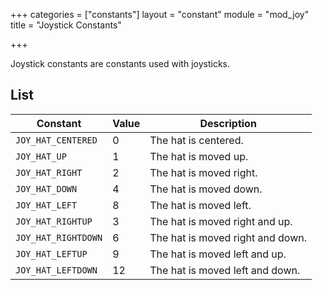 +++
categories = ["constants"]
layout = "constant"
module = "mod_joy"
title = "Joystick Constants"

+++

Joystick constants are constants used with joysticks.

## List

| Constant | Value | Description |
|---|---|---|
| `JOY_HAT_CENTERED` | 0 | The hat is centered. |
| `JOY_HAT_UP` | 1 | The hat is moved up. |
| `JOY_HAT_RIGHT` | 2 | The hat is moved right. |
| `JOY_HAT_DOWN` | 4 | The hat is moved down. |
| `JOY_HAT_LEFT` | 8 | The hat is moved left. |
| `JOY_HAT_RIGHTUP` | 3 | The hat is moved right and up. |
| `JOY_HAT_RIGHTDOWN` | 6 | The hat is moved right and down. |
| `JOY_HAT_LEFTUP` | 9 | The hat is moved left and up. |
| `JOY_HAT_LEFTDOWN` | 12 | The hat is moved left and down. |
